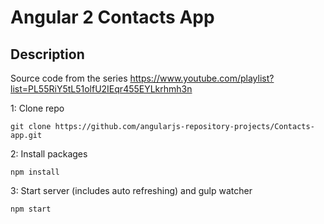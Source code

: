 # Angular 2 Contacts App

## Description
Source code from the series https://www.youtube.com/playlist?list=PL55RiY5tL51olfU2IEqr455EYLkrhmh3n

1: Clone repo
```
git clone https://github.com/angularjs-repository-projects/Contacts-app.git
```
2: Install packages
```
npm install
```
3: Start server (includes auto refreshing) and gulp watcher
```
npm start
```
